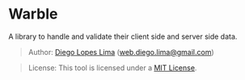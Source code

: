 # Warble

A library to handle and validate their client side and server side data.

> Author: [Diego Lopes Lima](https://github.com/DiegoLopesLima) (web.diego.lima@gmail.com)

> License: This tool is licensed under a [MIT License](https://github.com/Tradusy/Warble/blob/master/LICENSE.md).
